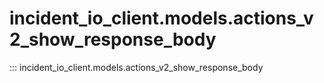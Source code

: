 # incident_io_client.models.actions_v2_show_response_body

::: incident_io_client.models.actions_v2_show_response_body